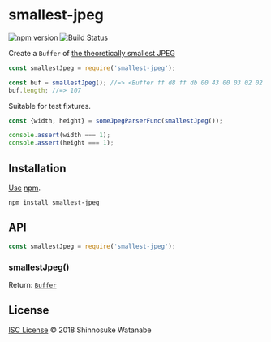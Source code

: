 # smallest-jpeg

[![npm version](https://img.shields.io/npm/v/smallest-jpeg.svg)](https://www.npmjs.com/package/smallest-jpeg)
[![Build Status](https://travis-ci.org/shinnn/smallest-jpeg.svg?branch=master)](https://travis-ci.org/shinnn/smallest-jpeg)

Create a `Buffer` of [the theoretically smallest JPEG](https://github.com/mathiasbynens/small/blob/master/jpeg.jpg)

```javascript
const smallestJpeg = require('smallest-jpeg');

const buf = smallestJpeg(); //=> <Buffer ff d8 ff db 00 43 00 03 02 02 02 02 02 03 02 02 02 03 ...>
buf.length; //=> 107
```

Suitable for test fixtures.

```javascript
const {width, height} = someJpegParserFunc(smallestJpeg());

console.assert(width === 1);
console.assert(height === 1);
```

## Installation

[Use](https://docs.npmjs.com/cli/install) [npm](https://docs.npmjs.com/getting-started/what-is-npm).

```
npm install smallest-jpeg
```

## API

```javascript
const smallestJpeg = require('smallest-jpeg');
```

### smallestJpeg()

Return: [`Buffer`](https://nodejs.org/api/buffer.html#buffer_class_buffer)

## License

[ISC License](./LICENSE) © 2018 Shinnosuke Watanabe
